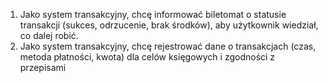 1. Jako system transakcyjny, chcę informować biletomat o statusie transakcji 
(sukces, odrzucenie, brak środków), aby użytkownik wiedział, co dalej robić.
2. Jako system transakcyjny, chcę rejestrować dane o transakcjach (czas, 
metoda płatności, kwota) dla celów księgowych i zgodności z przepisami
